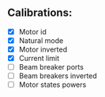 Calibrations:
----------------
- [x] Motor id
- [x] Natural mode
- [x] Motor inverted
- [x] Current limit
- [ ] Beam breaker ports
- [ ] Beam breakers inverted
- [ ] Motor states powers
